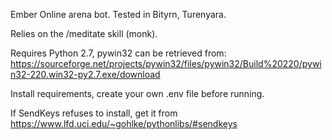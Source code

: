 Ember Online arena bot. Tested in Bityrn, Turenyara.

Relies on the /meditate skill (monk).

Requires Python 2.7, pywin32 can be retrieved from:
https://sourceforge.net/projects/pywin32/files/pywin32/Build%20220/pywin32-220.win32-py2.7.exe/download

Install requirements, create your own .env file before running.

If SendKeys refuses to install, get it from https://www.lfd.uci.edu/~gohlke/pythonlibs/#sendkeys
